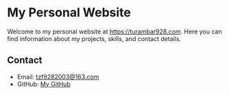# My Personal Website
Welcome to my personal website at https://turambar928.com. Here you can find information about my projects, skills, and contact details.

## Contact
- Email: tzf9282003@163.com
- GitHub: [My GitHub](https://github.com/turambar928)
